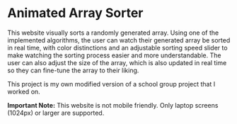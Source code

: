 # Animated Array Sorter

This website visually sorts a randomly generated array. Using one of the implemented algorithms, the user can watch their generated array be sorted in real time, with color distinctions and an adjustable sorting speed slider to make watching the sorting process easier and more understandable. The user can also adjust the size of the array, which is also updated in real time so they can fine-tune the array to their liking.

This project is my own modified version of a school group project that I worked on.

<b>Important Note:</b> This website is not mobile friendly. Only laptop screens (1024px) or larger are supported.
